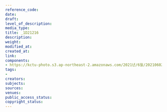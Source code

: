 ```yaml
---
reference_code: 
date: 
draft: 
level_of_description: 
media_type: 
title: _1D21216
description: 
weight: 
modified_at: 
created_at: 
link: 
components:
- https://kctu-photo.s3.ap-northeast-2.amazonaws.com/2021년/6월/20210602_산재처리+지연+근본+대책수립!+민주노총+결의대회/_1D21216.jpg
tags:
- 
creators: 
subjects: 
sources: 
venues: 
public_access_status: 
copyright_status: 
---
```

